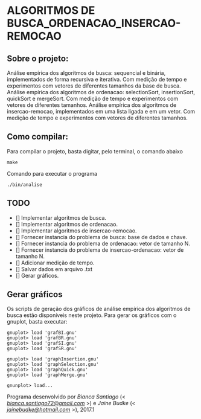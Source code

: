 # ALGORITMOS DE BUSCA_ORDENACAO_INSERCAO-REMOCAO

## Sobre o projeto:

Análise empírica dos algoritmos de busca: sequencial e binária, implementados de forma recursiva e iterativa. Com medição de tempo e experimentos com vetores de diferentes tamanhos da base de busca.
Análise empírica dos algoritmos de ordenacao: selectionSort, insertionSort, quickSort e mergeSort. Com medição de tempo e experimentos com vetores de diferentes tamanhos.
Análise empírica dos algoritmos de insercao-remocao, implementados em uma lista ligada e em um vetor. Com medição de tempo e experimentos com vetores de diferentes tamanhos.
        
        
## Como compilar:

Para compilar o projeto, basta digitar, pelo terminal, o comando abaixo

    make
    

Comando para executar o programa
    
    ./bin/analise


## TODO

- [] Implementar algoritmos de busca.
- [] Implementar algoritmos de ordenacao.
- [] Implementar algoritmos de insercao-remocao.
- [] Fornecer instancia do problema de busca: base de dados e chave.
- [] Fornecer instancia do problema de ordenacao: vetor de tamanho N.
- [] Fornecer instancia do problema de insercao-ordenacao: vetor de tamanho N.
- [] Adicionar medição de tempo.
- [] Salvar dados em arquivo .txt
- [] Gerar gráficos.

## Gerar gráficos

Os scripts de geração dos gráficos de análise empírica dos algoritmos de busca estão disponíveis neste projeto.
Para gerar os gráficos com o gnuplot, basta executar:

	gnuplot> load 'grafBI.gnu'
	gnuplot> load 'grafBR.gnu'
	gnuplot> load 'grafSI.gnu'
	gnuplot> load 'grafSR.gnu'

	gnuplot> load 'graphInsertion.gnu'
	gnuplot> load 'graphSelection.gnu'
	gnuplot> load 'graphQuick.gnu'
	gnuplot> load 'graphMerge.gnu'

	gnunplot> load...



Programa desenvolvido por _Bianca Santiago_ (< *bianca.santiago72@gmail.com* >) e _Jaine Budke_ (< *jainebudke@hotmail.com* >), 2017.1
